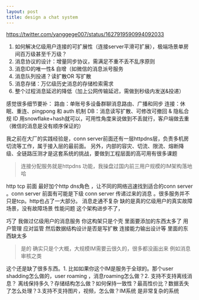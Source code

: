 ```yaml
---
layout: post
title: design a chat system
---
```



https://twitter.com/yanggege007/status/1627919590994092033

1. 如何解决亿级用户连接的可扩展性（连接server平滑可扩展），极端场景单房间百万级甚至千万级？
2. 消息协议的设计：增量同步协议，需满足不重不丢不乱序原则
3. 消息ID的唯一性& 自增（如微信的消息派号服务
4. 消息队列投递？读扩散OR 写扩散
5. 消息存储：万亿级历史消息的存储检索需求
6. 整个过程消息延迟的降低（加上公网传输延迟，需做到秒级内发送&投递）


感觉很多细节要补：
路由：单账号多设备群聊消息路由、广播和同步
连接：休眠、重连、pingpong 和 auth 机制
DB：消息读写扩散、可修改可撤回 & 隐私合规
ID 用snowflake+hash就可以，可用性角度来说做到不丢就行，客户端做去重（微信的消息是没有顺序保证的）

我之前在大厂的实践经验是，conn server前面还有一层httpdns层，负责多机房切流等工作，属于接入层的最前面。
另外，内部的容灾、切流、限流、熔断降级、全链路压测才是这套系统的挑战，要做到工程层面的高可用有很多课题
>连接分配服务就是httpdns 功能，我操盘过国内前三用户规模的IM架构落地哈

http tcp 前面 最好加个http dns角色 ，让不同的网络迅速找到适合的conn server  。conn server 前面有可能是下级 conn server 传递过来的消息 。很多服务并不只是tcp。http也占了一大部分。 消息走通不复杂 缺的是真的亿级用户的真实故障场景，没有故障场景 性能问题 这个架构进步不了，

巧了 我做过亿级用户的消息服务 你这构架只是个壳 里面要添加的东西太多了 用户管理 应对监管 然后数据结构设计是否是写扩散 连接能力输出设计等 里面的东西缺太多
>是的 确实只是个大概，大规模IM需要云很久的，很多都没画出来 例如消息审核之类

这个还是缺了很多东西。1. 比如如果你这个IM是服务于全球的。那个user shadding怎么做的，user roaming ，消息roaming怎么做？2. 支持不支持离线消息？ 离线保持多久？存储结构怎么做？如何保持一致性？最高性价比？数据丢失了怎么处理？3.支持不支持图片，视频，怎么做？IM系统 是非常复杂的系统




